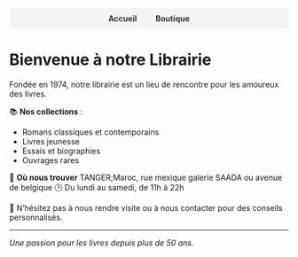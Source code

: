 <!-- Navigation Bar -->
<div style="background-color:#f4f4f4; padding: 10px; text-align: center;">
  <a href="/" style="margin: 0 15px; text-decoration: none; font-weight: bold; color: #333;">Accueil</a>
  <a href="/shop" style="margin: 0 15px; text-decoration: none; font-weight: bold; color: #333;">Boutique</a>
</div>

# Bienvenue à notre Librairie

Fondée en 1974, notre librairie est un lieu de rencontre pour les amoureux des livres.

📚 **Nos collections** :
- Romans classiques et contemporains  
- Livres jeunesse  
- Essais et biographies  
- Ouvrages rares  

📍 **Où nous trouver**
TANGER;Maroc, rue mexique galerie SAADA ou avenue de belgique
🕒 Du lundi au samedi, de 11h à 22h  

💬 N’hésitez pas à nous rendre visite ou à nous contacter pour des conseils personnalisés.

---

*Une passion pour les livres depuis plus de 50 ans.*
